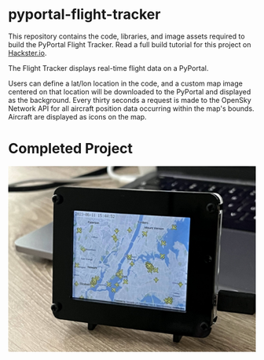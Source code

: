 # pyportal-flight-tracker
This repository contains the code, libraries, and image assets required to build the PyPortal Flight Tracker. Read a full build tutorial for this project on [Hackster.io](https://www.hackster.io/rhammell/pyportal-flight-tracker-0be6b0).

The Flight Tracker displays real-time flight data on a PyPortal. 

Users can define a lat/lon location in the code, and a custom map image centered on that location will be downloaded to the PyPortal and displayed as the background. Every thirty seconds a request is made to the OpenSky Network API for all aircraft position data occurring within the map's bounds. Aircraft are displayed as icons on the map.

# Completed Project
<img src="img/flight_tracker.jpg">



